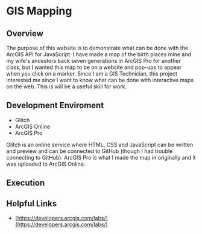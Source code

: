# GIS Mapping

## Overview

The purpose of this website is to demonstrate what can be done with the ArcGIS API for JavaScript. I have made a map of the birth places mine and my wife's ancestors back seven generations in ArcGIS Pro for another class, but I wanted this map to be on a website and pop-ups to appear when you click on a marker. Since I am a GIS Technician, this project interested me since I want to know what can be done with interactive maps on the web. This is will be a useful skill for work.

## Development Enviroment

* Glitch
* ArcGIS Online
* ArcGIS Pro

Glitch is an online service where HTML, CSS and JavaScript can be written and preview and can be connected to GitHub (though I had trouble connecting to GitHub). ArcGIS Pro is what I made the map in originally and it was uploaded to ArcGIS Online.

## Execution



## Helpful Links

* [https://developers.arcgis.com/labs/](https://developers.arcgis.com/labs/)
